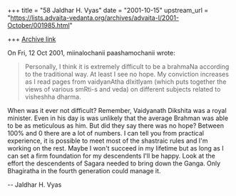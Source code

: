 +++
title = "58 Jaldhar H. Vyas"
date = "2001-10-15"
upstream_url = "https://lists.advaita-vedanta.org/archives/advaita-l/2001-October/001985.html"

+++
[Archive link](https://lists.advaita-vedanta.org/archives/advaita-l/2001-October/001985.html)

On Fri, 12 Oct 2001, miinalochanii paashamochanii wrote:

> Personally, I think it is extremely difficult to be a brahmaNa
> according to the traditional way. At least I see no hope. My conviction
> increases as I read pages from vaidyanAtha dIxitIyam (which puts
> together the views of various smRti-s and veda) on different subjects
> related to visheshha dharma.
>

When was it ever not difficult?  Remember, Vaidyanath Dikshita was a royal
minister.  Even in his day is was unlikely that the average Brahman was
able to be as meticulous as him.  But did they say there was no hope?
Between 100% and 0 there are a lot of numbers.  I can tell you from
practical experience, it is possible to meet most of the shastraic rules
and I'm working on the rest.  Maybe I won't succeed in my lifetime but as
long as I can set a firm foundation for my descendents I'll be happy.
Look at the effort the descendents of Sagara needed to bring down the
Ganga.  Only Bhagiratha in the fourth generation could manage it.


--
Jaldhar H. Vyas <jaldhar at braincells.com>

